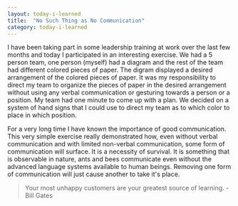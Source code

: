 ```yaml
---
layout: today-i-learned
title:  "No Such Thing as No Communication"
category: today-i-learned
---
```


I have been taking part in some leadership training at work over the last few months and today I participated in an interesting exercise. We had a 5 person team, one person (myself) had a diagram and the rest of the team had different colored pieces of paper. The digram displayed a desired arrangement of the colored pieces of paper. It was my responsibility to direct my team to organize the pieces of paper in the desired arrangement without using any verbal communication or gesturing towards a person or a position. My team had one minute to come up with a plan. We decided on a system of hand signs that I could use to direct my team as to which color to place in which position.

For a very long time I have known the importance of good communication. This very simple exercise really demonstrated how, even without verbal communication and with limited non-verbal communication, some form of communication will surface. It is a necessity of survival. It is something that is observable in nature, ants and bees communicate even without the advanced language systems available to human beings. Removing one form of communication will just cause another to take it's place.

> Your most unhappy customers are your greatest source of learning. - Bill Gates
